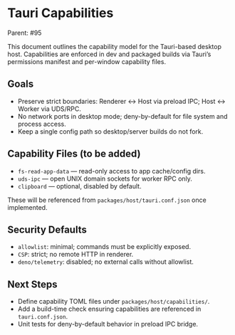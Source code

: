 # Tauri Capabilities

Parent: #95

This document outlines the capability model for the Tauri-based desktop host. Capabilities are
enforced in dev and packaged builds via Tauri’s permissions manifest and per-window capability files.

## Goals

- Preserve strict boundaries: Renderer ↔ Host via preload IPC; Host ↔ Worker via UDS/RPC.
- No network ports in desktop mode; deny-by-default for file system and process access.
- Keep a single config path so desktop/server builds do not fork.

## Capability Files (to be added)

- `fs-read-app-data` — read-only access to app cache/config dirs.
- `uds-ipc` — open UNIX domain sockets for worker RPC only.
- `clipboard` — optional, disabled by default.

These will be referenced from `packages/host/tauri.conf.json` once implemented.

## Security Defaults

- `allowlist`: minimal; commands must be explicitly exposed.
- `CSP`: strict; no remote HTTP in renderer.
- `deno/telemetry`: disabled; no external calls without allowlist.

## Next Steps

- Define capability TOML files under `packages/host/capabilities/`.
- Add a build-time check ensuring capabilities are referenced in `tauri.conf.json`.
- Unit tests for deny-by-default behavior in preload IPC bridge.
